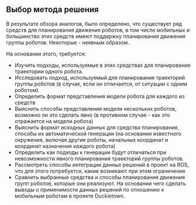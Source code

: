 
## Выбор метода решения

В результате обзора аналогов, было определено, что существует ряд средств для планирования движения роботов, в том числе мобильных и большинство этих средств имеют поддержку планирования движения группы роботов. Некоторые - неявным образом. 

На основании этого, требуется:
- Изучить подходы, используемые в этих средствах для планирования траектории одного робота.
- Исследовать подход, используемый для планирования траекторий группы роботов (в случае, если он отличается, от ситуации с одним роботом)
- Определить формат представления модели робота для каждого из средств
- Выяснить способы представления модели нескольких роботов, возможно ли это сделать явно (в противном случае - как это отражается на модели робота)
- Выяснить формат исходных данных для средства планирования, способы их автоматической генерации (на основании известного окружения, включая другие роботы, начальных координат и координат назначения каждого робота)
- Определить как подходы к генерации будут отличаться при невозможности явного планирования траекторий группы роботов.
- Рассмотреть способы интеграции данных решений в проект на ROS, что для этого потребуется, какие возникают при этом ограничения
- Сравнить выбранные средства и способы планирования движения групп роботов, которые они реализуют. На основании чего сделать выводы о применимости данных решений по отношению к мобильным роботам в проекте Duckietown.
